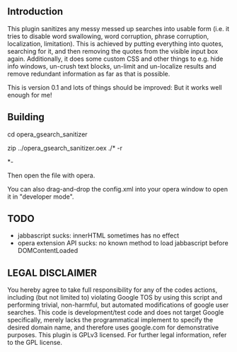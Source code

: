 

Introduction
------------

This plugin sanitizes any messy messed up searches into usable form (i.e. it tries to disable word swallowing, word corruption, phrase corruption, localization, limitation). This is achieved by putting everything into quotes, searching for it, and then removing the quotes from the visible input box again. Additionally, it does some custom CSS and other things to e.g. hide info windows, un-crush text blocks, un-limit and un-localize results and remove redundant information as far as that is possible.

This is version 0.1 and lots of things should be improved: But it works well enough for me!


Building
--------

cd opera_gsearch_sanitizer

zip ../opera_gsearch_sanitizer.oex ./* -r 
   
*-
   
Then open the file with opera.
   
You can also drag-and-drop the config.xml into your opera window to open it in "developer mode".


TODO
----

- jabbascript sucks: innerHTML sometimes has no effect
- opera extension API sucks: no known method to load jabbascript before DOMContentLoaded


LEGAL DISCLAIMER
----------------

You hereby agree to take full responsibility for any of the codes actions, including (but not limited to) violating Google TOS by using this script and performing trivial, non-harmful, but automated modifications of google user searches. This code is development/test code and does not target Google specifically, merely lacks the programmatical implement to specify the desired domain name, and therefore uses google.com for demonstrative purposes. This plugin is GPLv3 licensed. For further legal information, refer to the GPL license.
